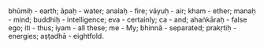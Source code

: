 bhūmiḥ - earth; āpaḥ - water; analaḥ - ﬁre; vāyuḥ - air; kham - ether; manaḥ - mind; buddhiḥ - intelligence; eva - certainly; ca - and; ahaṅkāraḥ - false ego; iti - thus; iyam - all these; me - My; bhinnā - separated; prakṛtiḥ - energies; aṣṭadhā - eightfold.